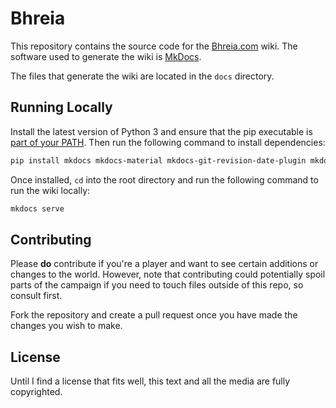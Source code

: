 # Bhreia

This repository contains the source code for the [Bhreia.com](https://bhreia.com/) wiki. The software used to generate the wiki is [MkDocs](https://www.mkdocs.org/).

The files that generate the wiki are located in the `docs` directory.

## Running Locally

Install the latest version of Python 3 and ensure that the pip executable is [part of your PATH](https://docs.python.org/3/using/windows.html). Then run the following command to install dependencies:

```sh
pip install mkdocs mkdocs-material mkdocs-git-revision-date-plugin mkdocs-awesome-pages-plugin
```

Once installed, `cd` into the root directory and run the following command to run the wiki locally:

```sh
mkdocs serve
```

## Contributing

Please **do** contribute if you're a player and want to see certain additions or changes to the world. However, note that contributing could potentially spoil parts of the campaign if you need to touch files outside of this repo, so consult first.

Fork the repository and create a pull request once you have made the changes you wish to make.

## License

Until I find a license that fits well, this text and all the media are fully copyrighted.
